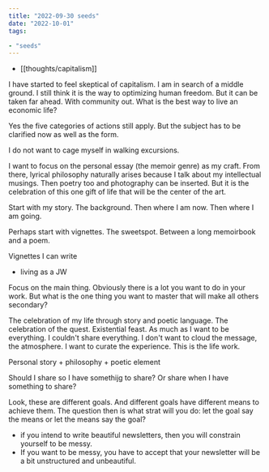 ```yaml
---
title: "2022-09-30 seeds"
date: "2022-10-01"
tags:

- "seeds"
---
```


- [[thoughts/capitalism]]

I have started to feel skeptical of capitalism. I am in search of a middle ground. I still think it is the way to optimizing human freedom. But it can be taken far ahead. With community out. What is the best way to live an economic life?

Yes the five categories of actions still apply. But the subject has to be clarified now as well as the form.

I do not want to cage myself in walking excursions.

I want to focus on the personal essay (the memoir genre) as my craft. From there, lyrical philosophy naturally arises because I talk about my intellectual musings. Then poetry too and photography can be inserted. But it is the celebration of this one gift of life that will be the center of the art.

Start with my story. The background. Then where I am now. Then where I am going.

Perhaps start with vignettes. The sweetspot. Between a long memoirbook and a poem.

Vignettes I can write
- living as a JW

Focus on the main thing. Obviously there is a lot you want to do in your work. But what is the one thing you want to master that will make all others secondary?

The celebration of my life through story and poetic language. The celebration of the quest. Existential feast. As much as I want to be everything. I couldn't share everything. I don't want to cloud the message, the atmosphere. I want to curate the experience. This is the life work.

Personal story + philosophy + poetic element

Should I share so I have somethijg to share? Or share when I have something to share?

Look, these are different goals. And different goals have different means to achieve them. The question then is what strat will you do: let the goal say the means or let the means say the goal?

- if you intend to write beautiful newsletters, then you will constrain yourself to be messy.
- If you want to be messy, you have to accept that your newsletter will be a bit unstructured and unbeautiful.